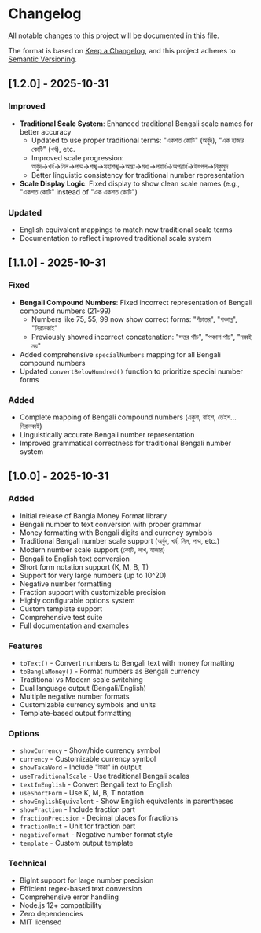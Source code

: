 # Changelog

All notable changes to this project will be documented in this file.

The format is based on [Keep a Changelog](https://keepachangelog.com/en/1.0.0/),
and this project adheres to [Semantic Versioning](https://semver.org/spec/v2.0.0.html).

## [1.2.0] - 2025-10-31

### Improved

- **Traditional Scale System**: Enhanced traditional Bengali scale names for better accuracy
  - Updated to use proper traditional terms: "একশত কোটি" (অর্বুদ), "এক হাজার কোটি" (খর্ব), etc.
  - Improved scale progression: অর্বুদ→খর্ব→নিল→পদ্ম→শঙ্খ→মহাশঙ্খ→অন্ত্য→মধ্য→পরার্ধ→অপরার্ধ→উৎপল→নিকুমুদ
  - Better linguistic consistency for traditional number representation
- **Scale Display Logic**: Fixed display to show clean scale names (e.g., "একশত কোটি" instead of "এক একশত কোটি")

### Updated

- English equivalent mappings to match new traditional scale terms
- Documentation to reflect improved traditional scale system

## [1.1.0] - 2025-10-31

### Fixed

- **Bengali Compound Numbers**: Fixed incorrect representation of Bengali compound numbers (21-99)
  - Numbers like 75, 55, 99 now show correct forms: "পঁচাত্তর", "পঞ্চান্ন", "নিরানব্বই"
  - Previously showed incorrect concatenation: "সত্তর পাঁচ", "পঞ্চাশ পাঁচ", "নব্বই নয়"
- Added comprehensive `specialNumbers` mapping for all Bengali compound numbers
- Updated `convertBelowHundred()` function to prioritize special number forms

### Added

- Complete mapping of Bengali compound numbers (একুশ, বাইশ, তেইশ... নিরানব্বই)
- Linguistically accurate Bengali number representation
- Improved grammatical correctness for traditional Bengali number system

## [1.0.0] - 2025-10-31

### Added

- Initial release of Bangla Money Format library
- Bengali number to text conversion with proper grammar
- Money formatting with Bengali digits and currency symbols
- Traditional Bengali number scale support (অর্বুদ, খর্ব, নিল, পদ্ম, etc.)
- Modern number scale support (কোটি, লাখ, হাজার)
- Bengali to English text conversion
- Short form notation support (K, M, B, T)
- Support for very large numbers (up to 10^20)
- Negative number formatting
- Fraction support with customizable precision
- Highly configurable options system
- Custom template support
- Comprehensive test suite
- Full documentation and examples

### Features

- `toText()` - Convert numbers to Bengali text with money formatting
- `toBanglaMoney()` - Format numbers as Bengali currency
- Traditional vs Modern scale switching
- Dual language output (Bengali/English)
- Multiple negative number formats
- Customizable currency symbols and units
- Template-based output formatting

### Options

- `showCurrency` - Show/hide currency symbol
- `currency` - Customizable currency symbol
- `showTakaWord` - Include "টাকা" in output
- `useTraditionalScale` - Use traditional Bengali scales
- `textInEnglish` - Convert Bengali text to English
- `useShortForm` - Use K, M, B, T notation
- `showEnglishEquivalent` - Show English equivalents in parentheses
- `showFraction` - Include fraction part
- `fractionPrecision` - Decimal places for fractions
- `fractionUnit` - Unit for fraction part
- `negativeFormat` - Negative number format style
- `template` - Custom output template

### Technical

- BigInt support for large number precision
- Efficient regex-based text conversion
- Comprehensive error handling
- Node.js 12+ compatibility
- Zero dependencies
- MIT licensed
